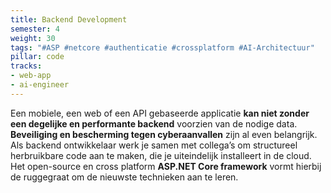 ```yaml
---
title: Backend Development
semester: 4
weight: 30
tags: "#ASP #netcore #authenticatie #crossplatform #AI-Architectuur"
pillar: code
tracks:
- web-app
- ai-engineer
---
```


Een mobiele, een web of een API gebaseerde applicatie **kan niet zonder een degelijke en performante backend** voorzien van de nodige data. **Beveiliging en bescherming tegen cyberaanvallen** zijn al even belangrijk. 
Als backend ontwikkelaar werk je samen met collega’s om structureel herbruikbare code aan te maken, die je uiteindelijk installeert in de cloud.
Het open-source en cross platform **ASP.NET Core framework** vormt hierbij de ruggegraat om de nieuwste technieken aan te leren.

<!-- Een mobiele applicatie, een webtoepassing of een API die expertsystemen, intelligente devices en neurale netwerken aanstuurt, kan niet zonder een degelijke en performante backend voorzien van grote hoeveelheden data. Meer nog: het wordt noodzakelijk het juiste databasesysteem te kiezen per type toepassing: een RDBMS (Relational Database Management Systeem), IDMS (Intelligent Database Management System) of een DPM (Data Processing Model).

Voor backend vertaalt zich dat in een zoektocht naar een zo abstract mogelijk model dat deze groeiende dataflow en verschillende databasen (MongoDb, Redis, MSSQL, CosmosDb, Neo4J) aankan. 

De backend MVC-architectuur met dependency injection speelt hierbij de belangrijkste rol. Dit laat toe verschillende frontends (Angular/React/Vue/Xamarin app) te gebruiken maar ook het integreren van services (interne database queries, complexe algoritmes, externe AI-webservice) is nu mogelijk.

We kiezen voor het open-source en cross platform ASP.NET Core framework om deze architectuur uit te werken. We integreren resultaten van andere vakgroepen. Aandacht gaat naar backend herbruikbare en robuuste code, die gegarandeerd wordt door unit- en integratietesten. Beveiliging en bescherming tegen cyberaanvallen zijn al even belangrijk bij deze uitwerking. Je werkt in team, ondersteund door een versiebeheer systeem. 
Uiteindelijk bereik je het doel: **het bouwen, testen en deployen op de cloud van een future-proof backend voor diverse toepassingen**.  -->
